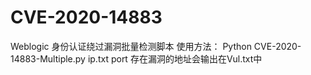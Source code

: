 # CVE-2020-14883
Weblogic 身份认证绕过漏洞批量检测脚本
使用方法：
Python CVE-2020-14883-Multiple.py ip.txt port
存在漏洞的地址会输出在Vul.txt中
